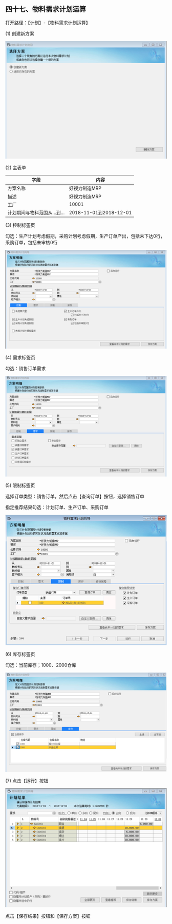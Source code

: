 ## 四十七、物料需求计划运算

打开路径：【计划】-【物料需求计划运算】

(1) 创建新方案

![1541755025(1)](BAP_QuickStart_Images/47.1.png)

(2) 主表单

| **字段**                 | **内容**               |
| ------------------------ | ---------------------- |
| 方案名称                 | 好视力制造MRP          |
| 描述                     | 好视力制造MRP          |
| 工厂                     | 10001                  |
| 计划期间与物料范围从…到… | 2018-11-01到2018-12-01 |

(3) 控制标签页

勾选：生产计划考虑假期，采购计划考虑假期，生产订单产出，包括未下达0行，采购订单，包括未审核0行

![1542247554(1)](BAP_QuickStart_Images/47.2.png)

(4) 需求标签页

勾选：销售订单需求

![1542247693(1)](BAP_QuickStart_Images/47.3.png)

(5) 限制标签页

选择订单类型：销售订单，然后点击【查询订单】按钮，选择销售订单

指定推荐结果勾选：计划订单、生产订单、采购订单

![img](BAP_QuickStart_Images/47.4.png)

(6) 库存标签页

勾选：当前库存；1000、2000仓库

![1542247825](BAP_QuickStart_Images/47.5.png)

(7) 点击【运行】按钮

![1542781458(1)](BAP_QuickStart_Images/47.6.png)

点击【保存结果】按钮和【保存方案】按钮 